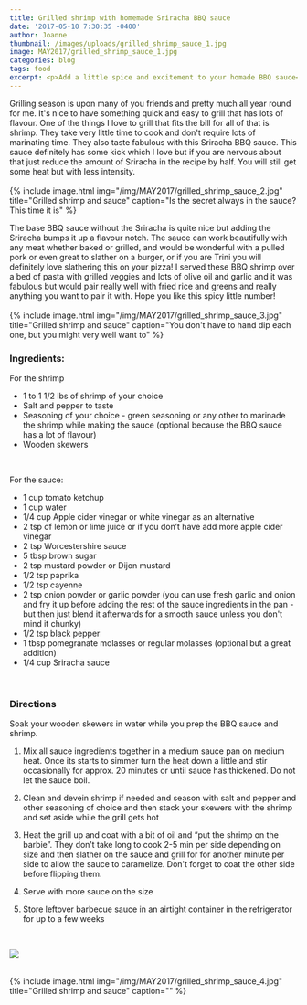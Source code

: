 ```yaml
---
title: Grilled shrimp with homemade Sriracha BBQ sauce
date: '2017-05-10 7:30:35 -0400'
author: Joanne
thumbnail: /images/uploads/grilled_shrimp_sauce_1.jpg
image: MAY2017/grilled_shrimp_sauce_1.jpg
categories: blog
tags: food
excerpt: <p>Add a little spice and excitement to your homade BBQ sauce</p>
---
```


Grilling season is upon many of you friends and pretty much all year round for me.  It's nice to have something quick and easy to grill that has lots of flavour. One of the things I love to grill that fits the bill for all of that is shrimp. They take very little time to cook and don't require lots of marinating time. They also taste fabulous with this Sriracha BBQ sauce. This sauce definitely has some kick which I love but if you are nervous about that just reduce the amount of Sriracha in the recipe by half. You will still get some heat but with less intensity.  
<br>
{% include image.html
            img="/img/MAY2017/grilled_shrimp_sauce_2.jpg"
            title="Grilled shrimp and sauce"
            caption="Is the secret always in the sauce? This time it is" %}

The base BBQ sauce without the Sriracha is quite nice but adding the Sriracha bumps it up a flavour notch.  The sauce can work beautifully with any meat whether baked or grilled, and would be wonderful with a pulled pork or even great to slather on a burger, or if you are Trini you will definitely love slathering this on your pizza! I served these BBQ shrimp over a bed of pasta with grilled veggies and lots of olive oil and garlic and it was fabulous but would pair really well with fried rice and greens and really anything you want to pair it with.  Hope you like this spicy little number!
<br>
<br>
{% include image.html
            img="/img/MAY2017/grilled_shrimp_sauce_3.jpg"
            title="Grilled shrimp and sauce"
            caption="You don't have to hand dip each one, but you might very well want to" %}
<br>

### Ingredients:

For the shrimp

* 1 to 1 1/2 lbs of shrimp of your choice
* Salt and pepper to taste
* Seasoning of your choice - green seasoning or any other to marinade the shrimp while making the sauce (optional because the BBQ sauce has a lot of flavour)
* Wooden skewers
<br>

For the sauce:

* 1 cup tomato ketchup
* 1 cup water
* 1/4 cup Apple cider vinegar or white vinegar as an alternative
* 2 tsp of lemon or lime juice or if you don’t have add more apple cider vinegar
* 2 tsp Worcestershire sauce
* 5 tbsp brown sugar
* 2 tsp mustard powder or Dijon mustard
* 1/2 tsp paprika
* 1/2 tsp cayenne
* 2 tsp onion powder or garlic powder  (you can use fresh garlic and onion and fry it up before adding the rest of the sauce ingredients in the pan -but then just blend it afterwards for a smooth sauce unless you don't mind it chunky)
* 1/2 tsp black pepper
* 1 tbsp pomegranate molasses or regular molasses (optional but a great addition)
* 1/4 cup Sriracha sauce
<br>

### Directions

Soak your wooden skewers in water while you prep the BBQ sauce and shrimp.

1. Mix all sauce ingredients together in a medium sauce pan on medium heat. Once its starts to simmer turn the heat down a little and stir occasionally for approx. 20 minutes or until sauce has thickened. Do not let the sauce boil.

1. Clean and devein shrimp if needed and season with salt and pepper and other seasoning of choice and then stack your skewers with the shrimp and set aside while the grill gets hot

1. Heat the grill up and coat with a bit of oil and “put the shrimp on the barbie”. They don’t take long to cook 2-5 min per side depending on size and then slather on the sauce and grill for for another minute per side to allow the sauce to caramelize. Don't forget to coat the other side before flipping them.  

1. Serve with more sauce on the size

1. Store leftover barbecue sauce in an airtight container in the refrigerator for up to a few weeks
<br>

<p class="apple__news__logo"><a href="https://apple.news/TKVtoVhGUQSuiufA4bqI-gg"><img src="{{ basesite.url }}/img/apple_news.svg" /></a></p>


<br>
{% include image.html
            img="/img/MAY2017/grilled_shrimp_sauce_4.jpg"
            title="Grilled shrimp and sauce"
            caption="" %}
